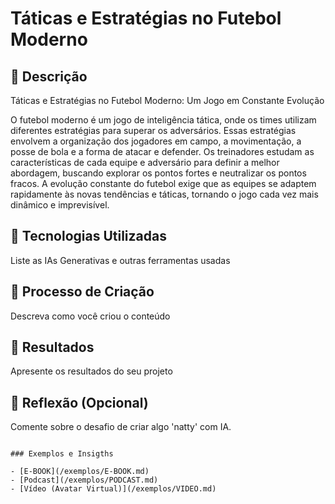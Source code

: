 # Táticas e Estratégias no Futebol Moderno

## 📒 Descrição
Táticas e Estratégias no Futebol Moderno: Um Jogo em Constante Evolução

O futebol moderno é um jogo de inteligência tática, onde os times utilizam diferentes estratégias para superar os adversários. Essas estratégias envolvem a organização dos jogadores em campo, a movimentação, a posse de bola e a forma de atacar e defender. Os treinadores estudam as características de cada equipe e adversário para definir a melhor abordagem, buscando explorar os pontos fortes e neutralizar os pontos fracos. A evolução constante do futebol exige que as equipes se adaptem rapidamente às novas tendências e táticas, tornando o jogo cada vez mais dinâmico e imprevisível. 


## 🤖 Tecnologias Utilizadas
Liste as IAs Generativas e outras ferramentas usadas

## 🧐 Processo de Criação
Descreva como você criou o conteúdo

## 🚀 Resultados
Apresente os resultados do seu projeto

## 💭 Reflexão (Opcional)
Comente sobre o desafio de criar algo 'natty' com IA.
```

### Exemplos e Insigths

- [E-BOOK](/exemplos/E-BOOK.md)
- [Podcast](/exemplos/PODCAST.md)
- [Vídeo (Avatar Virtual)](/exemplos/VIDEO.md)
